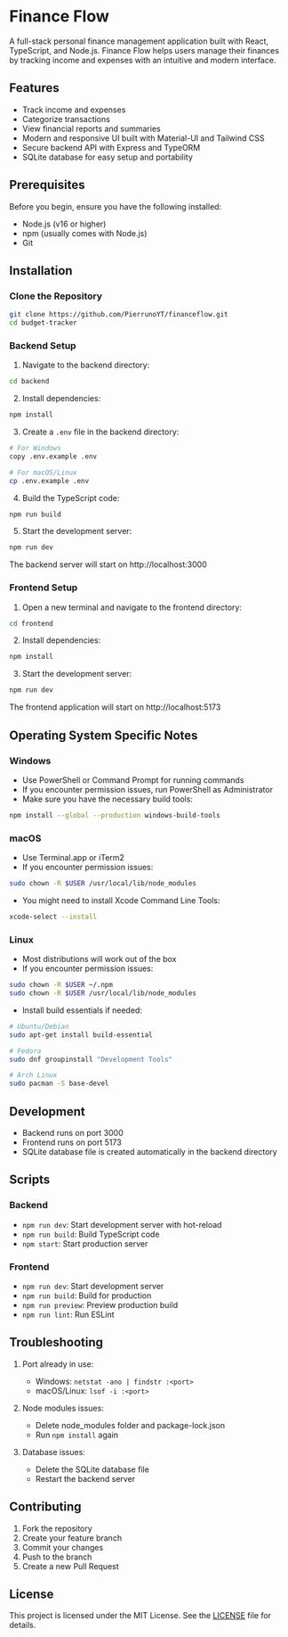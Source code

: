 # Finance Flow

A full-stack personal finance management application built with React, TypeScript, and Node.js. Finance Flow helps users manage their finances by tracking income and expenses with an intuitive and modern interface.

## Features

- Track income and expenses
- Categorize transactions
- View financial reports and summaries
- Modern and responsive UI built with Material-UI and Tailwind CSS
- Secure backend API with Express and TypeORM
- SQLite database for easy setup and portability

## Prerequisites

Before you begin, ensure you have the following installed:
- Node.js (v16 or higher)
- npm (usually comes with Node.js)
- Git

## Installation

### Clone the Repository

```bash
git clone https://github.com/PierrunoYT/financeflow.git
cd budget-tracker
```

### Backend Setup

1. Navigate to the backend directory:
```bash
cd backend
```

2. Install dependencies:
```bash
npm install
```

3. Create a `.env` file in the backend directory:
```bash
# For Windows
copy .env.example .env

# For macOS/Linux
cp .env.example .env
```

4. Build the TypeScript code:
```bash
npm run build
```

5. Start the development server:
```bash
npm run dev
```

The backend server will start on http://localhost:3000

### Frontend Setup

1. Open a new terminal and navigate to the frontend directory:
```bash
cd frontend
```

2. Install dependencies:
```bash
npm install
```

3. Start the development server:
```bash
npm run dev
```

The frontend application will start on http://localhost:5173

## Operating System Specific Notes

### Windows

- Use PowerShell or Command Prompt for running commands
- If you encounter permission issues, run PowerShell as Administrator
- Make sure you have the necessary build tools:
```bash
npm install --global --production windows-build-tools
```

### macOS

- Use Terminal.app or iTerm2
- If you encounter permission issues:
```bash
sudo chown -R $USER /usr/local/lib/node_modules
```
- You might need to install Xcode Command Line Tools:
```bash
xcode-select --install
```

### Linux

- Most distributions will work out of the box
- If you encounter permission issues:
```bash
sudo chown -R $USER ~/.npm
sudo chown -R $USER /usr/local/lib/node_modules
```
- Install build essentials if needed:
```bash
# Ubuntu/Debian
sudo apt-get install build-essential

# Fedora
sudo dnf groupinstall "Development Tools"

# Arch Linux
sudo pacman -S base-devel
```

## Development

- Backend runs on port 3000
- Frontend runs on port 5173
- SQLite database file is created automatically in the backend directory

## Scripts

### Backend

- `npm run dev`: Start development server with hot-reload
- `npm run build`: Build TypeScript code
- `npm start`: Start production server

### Frontend

- `npm run dev`: Start development server
- `npm run build`: Build for production
- `npm run preview`: Preview production build
- `npm run lint`: Run ESLint

## Troubleshooting

1. Port already in use:
   - Windows: `netstat -ano | findstr :<port>`
   - macOS/Linux: `lsof -i :<port>`

2. Node modules issues:
   - Delete node_modules folder and package-lock.json
   - Run `npm install` again

3. Database issues:
   - Delete the SQLite database file
   - Restart the backend server

## Contributing

1. Fork the repository
2. Create your feature branch
3. Commit your changes
4. Push to the branch
5. Create a new Pull Request

## License

This project is licensed under the MIT License. See the [LICENSE](LICENSE) file for details. 